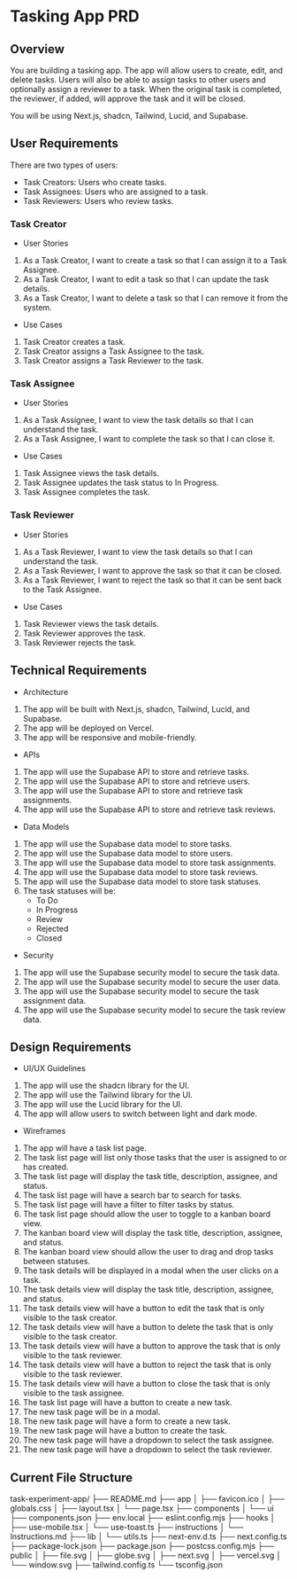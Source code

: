 # Tasking App PRD

## Overview

You are building a tasking app. The app will allow users to create, edit, and delete tasks. Users will also be able to assign tasks to other users and optionally assign a reviewer to a task. When the original task is completed, the reviewer, if added, will approve the task and it will be closed.

You will be using Next.js, shadcn, Tailwind, Lucid, and Supabase.

## User Requirements

There are two types of users:

- Task Creators: Users who create tasks.
- Task Assignees: Users who are assigned to a task.
- Task Reviewers: Users who review tasks.

### Task Creator

- User Stories

1. As a Task Creator, I want to create a task so that I can assign it to a Task Assignee.
2. As a Task Creator, I want to edit a task so that I can update the task details.
3. As a Task Creator, I want to delete a task so that I can remove it from the system.

- Use Cases

1. Task Creator creates a task.
2. Task Creator assigns a Task Assignee to the task.
3. Task Creator assigns a Task Reviewer to the task.

### Task Assignee

- User Stories

1. As a Task Assignee, I want to view the task details so that I can understand the task.
2. As a Task Assignee, I want to complete the task so that I can close it.

- Use Cases

1. Task Assignee views the task details.
2. Task Assignee updates the task status to In Progress.
3. Task Assignee completes the task.

### Task Reviewer

- User Stories

1. As a Task Reviewer, I want to view the task details so that I can understand the task.
2. As a Task Reviewer, I want to approve the task so that it can be closed.
3. As a Task Reviewer, I want to reject the task so that it can be sent back to the Task Assignee.

- Use Cases

1. Task Reviewer views the task details.
2. Task Reviewer approves the task.
3. Task Reviewer rejects the task.

## Technical Requirements

- Architecture

1. The app will be built with Next.js, shadcn, Tailwind, Lucid, and Supabase.
2. The app will be deployed on Vercel.
3. The app will be responsive and mobile-friendly.

- APIs

1. The app will use the Supabase API to store and retrieve tasks.
2. The app will use the Supabase API to store and retrieve users.
3. The app will use the Supabase API to store and retrieve task assignments.
4. The app will use the Supabase API to store and retrieve task reviews.

- Data Models

1. The app will use the Supabase data model to store tasks.
2. The app will use the Supabase data model to store users.
3. The app will use the Supabase data model to store task assignments.
4. The app will use the Supabase data model to store task reviews.
5. The app will use the Supabase data model to store task statuses.
6. The task statuses will be:
   - To Do
   - In Progress
   - Review
   - Rejected
   - Closed

- Security

1. The app will use the Supabase security model to secure the task data.
2. The app will use the Supabase security model to secure the user data.
3. The app will use the Supabase security model to secure the task assignment data.
4. The app will use the Supabase security model to secure the task review data.

## Design Requirements

- UI/UX Guidelines

1. The app will use the shadcn library for the UI.
2. The app will use the Tailwind library for the UI.
3. The app will use the Lucid library for the UI.
4. The app will allow users to switch between light and dark mode.

- Wireframes

1. The app will have a task list page.
2. The task list page will list only those tasks that the user is assigned to or has created.
3. The task list page will display the task title, description, assignee, and status.
4. The task list page will have a search bar to search for tasks.
5. The task list page will have a filter to filter tasks by status.
6. The task list page should allow the user to toggle to a kanban board view.
7. The kanban board view will display the task title, description, assignee, and status.
8. The kanban board view should allow the user to drag and drop tasks between statuses.
9. The task details will be displayed in a modal when the user clicks on a task.
10. The task details view will display the task title, description, assignee, and status.
11. The task details view will have a button to edit the task that is only visible to the task creator.
12. The task details view will have a button to delete the task that is only visible to the task creator.
13. The task details view will have a button to approve the task that is only visible to the task reviewer.
14. The task details view will have a button to reject the task that is only visible to the task reviewer.
15. The task details view will have a button to close the task that is only visible to the task assignee.
16. The task list page will have a button to create a new task.
17. The new task page will be in a modal.
18. The new task page will have a form to create a new task.
19. The new task page will have a button to create the task.
20. The new task page will have a dropdown to select the task assignee.
21. The new task page will have a dropdown to select the task reviewer.

## Current File Structure

task-experiment-app/
├── README.md
├── app
│ ├── favicon.ico
│ ├── globals.css
│ ├── layout.tsx
│ └── page.tsx
├── components
│ └── ui
├── components.json
├── env.local
├── eslint.config.mjs
├── hooks
│ ├── use-mobile.tsx
│ └── use-toast.ts
├── instructions
│ └── Instructions.md
├── lib
│ └── utils.ts
├── next-env.d.ts
├── next.config.ts
├── package-lock.json
├── package.json
├── postcss.config.mjs
├── public
│ ├── file.svg
│ ├── globe.svg
│ ├── next.svg
│ ├── vercel.svg
│ └── window.svg
├── tailwind.config.ts
└── tsconfig.json
